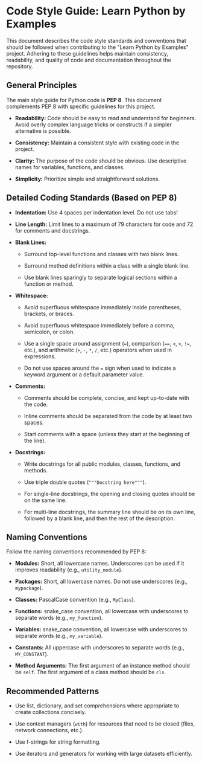 # Code Style Guide: Learn Python by Examples

This document describes the code style standards and conventions that should be followed when contributing to the "Learn Python by Examples" project. Adhering to these guidelines helps maintain consistency, readability, and quality of code and documentation throughout the repository.

## General Principles

The main style guide for Python code is **PEP 8**. This document complements PEP 8 with specific guidelines for this project.

-   **Readability:** Code should be easy to read and understand for beginners. Avoid overly complex language tricks or constructs if a simpler alternative is possible.

-   **Consistency:** Maintain a consistent style with existing code in the project.

-   **Clarity:** The purpose of the code should be obvious. Use descriptive names for variables, functions, and classes.

-   **Simplicity:** Prioritize simple and straightforward solutions.

## Detailed Coding Standards (Based on PEP 8)

-   **Indentation:** Use 4 spaces per indentation level. Do not use tabs!

-   **Line Length:** Limit lines to a maximum of 79 characters for code and 72 for comments and docstrings.

-   **Blank Lines:**

    -   Surround top-level functions and classes with two blank lines.

    -   Surround method definitions within a class with a single blank line.

    -   Use blank lines sparingly to separate logical sections within a function or method.

-   **Whitespace:**

    -   Avoid superfluous whitespace immediately inside parentheses, brackets, or braces.

    -   Avoid superfluous whitespace immediately before a comma, semicolon, or colon.

    -   Use a single space around assignment (`=`), comparison (`==`, `<`, `>`, `!=`, etc.), and arithmetic (`+`, `-`, `*`, `/`, etc.) operators when used in expressions.

    -   Do not use spaces around the `=` sign when used to indicate a keyword argument or a default parameter value.

-   **Comments:**

    -   Comments should be complete, concise, and kept up-to-date with the code.

    -   Inline comments should be separated from the code by at least two spaces.

    -   Start comments with a space (unless they start at the beginning of the line).

-   **Docstrings:**

    -   Write docstrings for all public modules, classes, functions, and methods.

    -   Use triple double quotes (`"""Docstring here"""`).

    -   For single-line docstrings, the opening and closing quotes should be on the same line.

    -   For multi-line docstrings, the summary line should be on its own line, followed by a blank line, and then the rest of the description.

## Naming Conventions

Follow the naming conventions recommended by PEP 8:

-   **Modules:** Short, all lowercase names. Underscores can be used if it improves readability (e.g., `utility_module`).

-   **Packages:** Short, all lowercase names. Do not use underscores (e.g., `mypackage`).

-   **Classes:** PascalCase convention (e.g., `MyClass`).

-   **Functions:** snake_case convention, all lowercase with underscores to separate words (e.g., `my_function`).

-   **Variables:** snake_case convention, all lowercase with underscores to separate words (e.g., `my_variable`).

-   **Constants:** All uppercase with underscores to separate words (e.g., `MY_CONSTANT`).

-   **Method Arguments:** The first argument of an instance method should be `self`. The first argument of a class method should be `cls`.

## Recommended Patterns

-   Use list, dictionary, and set comprehensions where appropriate to create collections concisely.

-   Use context managers (`with`) for resources that need to be closed (files, network connections, etc.).

-   Use f-strings for string formatting.

-   Use iterators and generators for working with large datasets efficiently.
